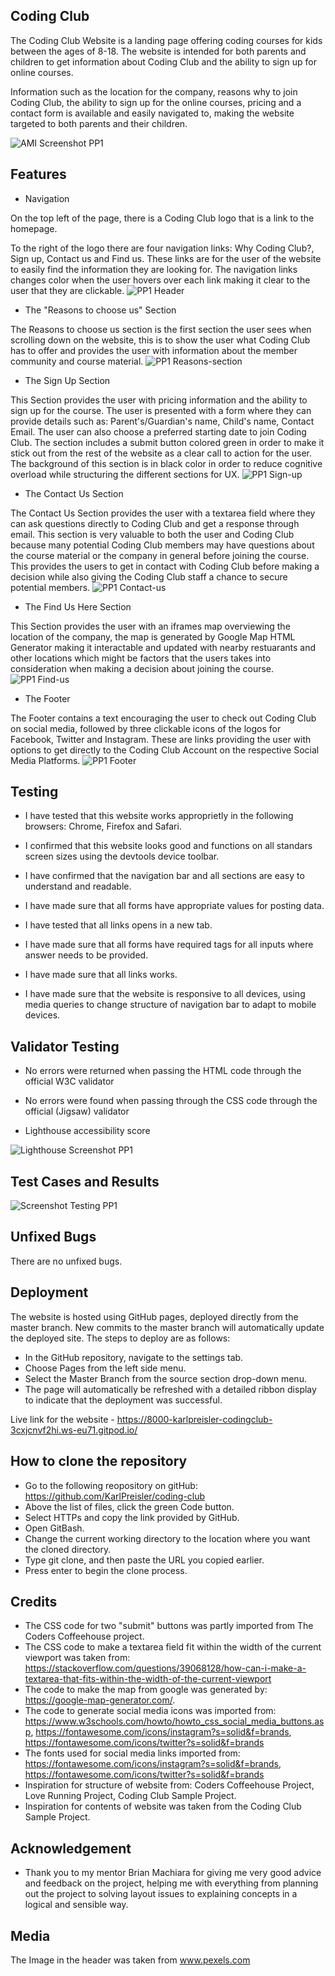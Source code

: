 ## Coding Club

The Coding Club Website is a landing page offering coding courses for kids between the ages of 8-18. The website is intended for both parents and children to get information about Coding Club and the ability to sign up for online courses. 

Information such as the location for the company, reasons why to join Coding Club, the ability to sign up for the online courses, pricing and a contact form is available and easily navigated to, making the website targeted to both parents and their children.

![AMI Screenshot PP1](https://user-images.githubusercontent.com/114813115/196899542-6ad84cd8-c97c-4493-a7f6-fb21a1e5c3d2.png)

## Features

- Navigation 

On the top left of the page, there is a Coding Club logo that is a link to the homepage.

To the right of the logo there are four navigation links: Why Coding Club?, Sign up, Contact us and Find us. These links are for the user of the website to easily find the information they are looking for. The navigation links changes color when the user hovers over each link making it clear to the user that they are clickable.
![PP1 Header](https://user-images.githubusercontent.com/114813115/196928730-d53ab7ff-6b7d-41b9-ac10-ebc4abae2614.png)

- The "Reasons to choose us" Section

The Reasons to choose us section is the first section the user sees when scrolling down on the website, this is to show the user what Coding Club has to offer and provides the user with information about the member community and course material. 
![PP1 Reasons-section ](https://user-images.githubusercontent.com/114813115/196928693-790b9fa2-7425-49e9-a997-ad0223f382ac.png)

- The Sign Up Section 

This Section provides the user with pricing information and the ability to sign up for the course. The user is presented with a form where they can provide details such as: Parent's/Guardian's name, Child's name, Contact Email. The user can also choose a preferred starting date to join Coding Club. The section includes a submit button colored green in order to make it stick out from the rest of the website as a clear call to action for the user. The background of this section is in black color in order to reduce cognitive overload while structuring the different sections for UX. 
![PP1 Sign-up](https://user-images.githubusercontent.com/114813115/196928663-5332e107-5799-4df6-b31e-71b8fb73d076.png)

- The Contact Us Section 

The Contact Us Section provides the user with a textarea field where they can ask questions directly to Coding Club and get a response through email.
This section is very valuable to both the user and Coding Club because many potential Coding Club members may have questions about the course material or the company in general before joining the course. This provides the users to get in contact with Coding Club before making a decision while also giving the Coding Club staff a chance to secure potential members.
![PP1 Contact-us](https://user-images.githubusercontent.com/114813115/196928649-f31b8a63-08b8-448c-aa8f-46fadedf6cda.png)

- The Find Us Here Section

This Section provides the user with an iframes map overviewing the location of the company, the map is generated by Google Map HTML Generator making it interactable and updated with nearby restuarants and other locations which might be factors that the users takes into consideration when making a decision about joining the course.
![PP1 Find-us](https://user-images.githubusercontent.com/114813115/196928636-8936c28f-a94a-4050-a678-e19013f65f01.png)

- The Footer

The Footer contains a text encouraging the user to check out Coding Club on social media, followed by three clickable icons of the logos for Facebook, Twitter and Instagram. These are links providing the user with options to get directly to the Coding Club Account on the respective Social Media Platforms.
![PP1 Footer](https://user-images.githubusercontent.com/114813115/196928607-37e639a5-44f4-4eed-bbe5-9747557b1491.png)

## Testing

- I have tested that this website works approprietly in the following browsers: Chrome, Firefox and Safari. 

- I confirmed that this website looks good and functions on all standars screen sizes using the devtools device toolbar.

- I have confirmed that the navigation bar and all sections are easy to understand and readable. 

- I have made sure that all forms have appropriate values for posting data. 

- I have tested that all links opens in a new tab.

- I have made sure that all forms have required tags for all inputs where answer needs to be provided.

- I have made sure that all links works.

- I have made sure that the website is responsive to all devices, using media queries to change structure of navigation bar to adapt to mobile devices.

## Validator Testing

- No errors were returned when passing the HTML code through the official W3C validator

- No errors were found when passing through the CSS code through the official (Jigsaw) validator

- Lighthouse accessibility score


![Lighthouse Screenshot PP1 ](https://user-images.githubusercontent.com/114813115/196899038-dd0f7714-89df-4b38-8912-2fa05b83036f.png)

## Test Cases and Results

![Screenshot Testing PP1](https://user-images.githubusercontent.com/114813115/196923278-610df5ff-bdd4-4155-82c7-cfbc442e5345.png)

## Unfixed Bugs

There are no unfixed bugs.

## Deployment 

The website is hosted using GitHub pages, deployed directly from the master branch. New commits to the master branch will automatically update the deployed site.
The steps to deploy are as follows: 

- In the GitHub repository, navigate to the settings tab.
- Choose Pages from the left side menu.
- Select the Master Branch from the source section drop-down menu.
- The page will automatically be refreshed with a detailed ribbon display to indicate that the deployment was successful.

Live link for the website - https://8000-karlpreisler-codingclub-3cxjcnvf2hi.ws-eu71.gitpod.io/

## How to clone the repository

- Go to the following reopository on gitHub: https://github.com/KarlPreisler/coding-club
- Above the list of files, click the green Code button. 
- Select HTTPs and copy the link provided by GitHub.
- Open GitBash.
- Change the current working directory to the location where you want the cloned directory.
- Type git clone, and then paste the URL you copied earlier.
- Press enter to begin the clone process.

## Credits

- The CSS code for two "submit" buttons was partly imported from The Coders Coffeehouse project.
- The CSS code to make a textarea field fit within the width of the current viewport was taken from: https://stackoverflow.com/questions/39068128/how-can-i-make-a-textarea-that-fits-within-the-width-of-the-current-viewport
- The code to make the map from google was generated by: https://google-map-generator.com/.
- The code to generate social media icons was imported from: https://www.w3schools.com/howto/howto_css_social_media_buttons.asp, 
  https://fontawesome.com/icons/instagram?s=solid&f=brands, https://fontawesome.com/icons/twitter?s=solid&f=brands
- The fonts used for social media links imported from: https://fontawesome.com/icons/instagram?s=solid&f=brands, https://fontawesome.com/icons/twitter?s=solid&f=brands
- Inspiration for structure of website from: Coders Coffeehouse Project, Love Running Project, Coding Club Sample Project.
- Inspiration for contents of website was taken from the Coding Club Sample Project.

## Acknowledgement

- Thank you to my mentor Brian Machiara for giving me very good advice and feedback on the project, helping me with everything from planning out the project to solving layout issues to explaining concepts in a logical and sensible way.  

## Media 

The Image in the header was taken from www.pexels.com
